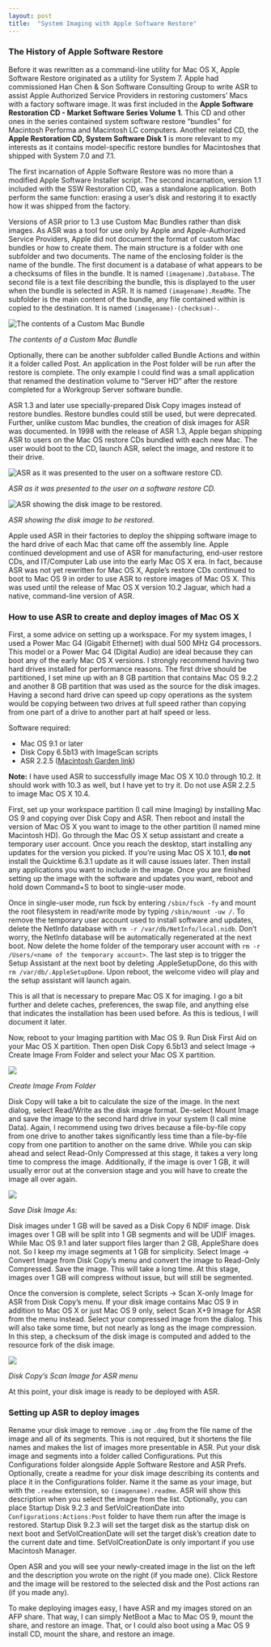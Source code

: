 ```yaml
---
layout: post
title:  "System Imaging with Apple Software Restore"
---
```

### The History of Apple Software Restore
Before it was rewritten as a command-line utility for Mac OS X, Apple Software Restore originated as a utility for System 7. Apple had commissioned Han Chen & Son Software Consulting Group to write ASR to assist Apple Authorized Service Providers in restoring customers’ Macs with a factory software image. It was first included in the **Apple Software Restoration CD - Market Software Series Volume 1.** This CD and other ones in the series contained system software restore “bundles” for Macintosh Performa and Macintosh LC computers. Another related CD, the **Apple Restoration CD, System Software Disk 1** is more relevant to my interests as it contains model-specific restore bundles for Macintoshes that shipped with System 7.0 and 7.1.

The first incarnation of Apple Software Restore was no more than a modified Apple Software Installer script. The second incarnation, version 1.1 included with the SSW Restoration CD, was a standalone application. Both perform the same function: erasing a user’s disk and restoring it to exactly how it was shipped from the factory.

Versions of ASR prior to 1.3 use Custom Mac Bundles rather than disk images. As ASR was a tool for use only by Apple and Apple-Authorized Service Providers, Apple did not document the format of custom Mac bundles or how to create them. The main structure is a folder with one subfolder and two documents. The name of the enclosing folder is the name of the bundle. The first document is a database of what appears to be a checksums of files in the bundle. It is named `(imagename).Database`. The second file is a text file describing the bundle, this is displayed to the user when the bundle is selected in ASR. It is named `(imagename).ReadMe`. The subfolder is the main content of the bundle, any file contained within is copied to the destination. It is named `(imagename)·(checksum)·`.

![The contents of a Custom Mac Bundle][image-1]

_The contents of a Custom Mac Bundle_

Optionally, there can be another subfolder called Bundle Actions and within it a folder called Post. An application in the Post folder will be run after the restore is complete. The only example I could find was a small application that renamed the destination volume to “Server HD” after the restore completed for a Workgroup Server software bundle.

ASR 1.3 and later use specially-prepared Disk Copy images instead of restore bundles. Restore bundles could still be used, but were deprecated. Further, unlike custom Mac bundles, the creation of disk images for ASR was documented. In 1998 with the release of ASR 1.3, Apple began shipping ASR to users on the Mac OS restore CDs bundled with each new Mac. The user would boot to the CD, launch ASR, select the image, and restore it to their drive.

![ASR as it was presented to the user on a software restore CD.][image-2]

_ASR as it was presented to the user on a software restore CD._


![ASR showing the disk image to be restored.][image-3]

_ASR showing the disk image to be restored._

Apple used ASR in their factories to deploy the shipping software image to the hard drive of each Mac that came off the assembly line. Apple continued development and use of ASR for manufacturing, end-user restore CDs, and IT/Computer Lab use into the early Mac OS X era. In fact, because ASR was not yet rewritten for Mac OS X, Apple’s restore CDs continued to boot to Mac OS 9 in order to use ASR to restore images of Mac OS X. This was used until the release of Mac OS X version 10.2 Jaguar, which had a native, command-line version of ASR.

### How to use ASR to create and deploy images of Mac OS X
First, a some advice on setting up a workspace. For my system images, I used a Power Mac G4 (Gigabit Ethernet) with dual 500 MHz G4 processors. This model or a Power Mac G4 (Digital Audio) are ideal because they can boot any of the early Mac OS X versions. I strongly recommend having two hard drives installed for performance reasons. The first drive should be partitioned, I set mine up with an 8 GB partition that contains Mac OS 9.2.2 and another 8 GB partition that was used as the source for the disk images. Having a second hard drive can speed up copy operations as the system would be copying between two drives at full speed rather than copying from one part of a drive to another part at half speed or less.

Software required:
- Mac OS 9.1 or later
- Disk Copy 6.5b13 with ImageScan scripts
- ASR 2.2.5 ([Macintosh Garden link][1])

**Note:** I have used ASR to successfully image Mac OS X 10.0 through 10.2. It should work with 10.3 as well, but I have yet to try it. Do not use ASR 2.2.5 to image Mac OS X 10.4.

First, set up your workspace partition (I call mine Imaging) by installing Mac OS 9 and copying over Disk Copy and ASR. Then reboot and install the version of Mac OS X you want to image to the other partition (I named mine Macintosh HD). Go through the Mac OS X setup assistant and create a temporary user account. Once you reach the desktop, start installing any updates for the version you picked. If you’re using Mac OS X 10.1, **do not** install the Quicktime 6.3.1 update as it will cause issues later. Then install any applications you want to include in the image. Once you are finished setting up the image with the software and updates you want, reboot and hold down Command+S to boot to single-user mode.

Once in single-user mode, run fsck by entering `/sbin/fsck -fy` and mount the root filesystem in read/write mode by typing `/sbin/mount -uw /`. To remove the temporary user account used to install software and updates, delete the NetInfo database with `rm -r /var/db/NetInfo/local.nidb`. Don’t worry, the NetInfo database will be automatically regenerated at the next boot. Now delete the home folder of the temporary user account with `rm -r /Users/<name of the temporary account>`. The last step is to trigger the Setup Assistant at the next boot by deleting .AppleSetupDone, do this with `rm /var/db/.AppleSetupDone`. Upon reboot, the welcome video will play and the setup assistant will launch again.

This is all that is necessary to prepare Mac OS X for imaging. I go a bit further and delete caches, preferences, the swap file, and anything else that indicates the installation has been used before. As this is tedious, I will document it later.

Now, reboot to your Imaging partition with Mac OS 9. Run Disk First Aid on your Mac OS X partition. Then open Disk Copy 6.5b13 and select Image -\> Create Image From Folder and select your Mac OS X partition.

![][image-4]

_Create Image From Folder_

Disk Copy will take a bit to calculate the size of the image. In the next dialog, select Read/Write as the disk image format. De-select Mount Image and save the image to the second hard drive in your system (I call mine Data). Again, I recommend using two drives because a file-by-file copy from one drive to another takes significantly less time than a file-by-file copy from one partition to another on the same drive. While you can skip ahead and select Read-Only Compressed at this stage, it takes a very long time to compress the image. Additionally, if the image is over 1 GB, it will usually error out at the conversion stage and you will have to create the image all over again.

![][image-5]

_Save Disk Image As:_

Disk images under 1 GB will be saved as a Disk Copy 6 NDIF image. Disk images over 1 GB will be split into 1 GB segments and will be UDIF images. While Mac OS 9.1 and later support files larger than 2 GB, AppleShare does not. So I keep my image segments at 1 GB for simplicity. Select Image -\> Convert Image from Disk Copy’s menu and convert the image to Read-Only Compressed. Save the image. This will take a long time. At this stage, images over 1 GB will compress without issue, but will still be segmented.

Once the conversion is complete, select Scripts -\> Scan X-only Image for ASR from Disk Copy’s menu. If your disk image contains Mac OS 9 in addition to Mac OS X or just Mac OS 9 only, select Scan X+9 Image for ASR from the menu instead. Select your compressed image from the dialog. This will also take some time, but not nearly as long as the image compression. In this step, a checksum of the disk image is computed and added to the resource fork of the disk image.

![][image-6]

_Disk Copy’s Scan Image for ASR menu_

At this point, your disk image is ready to be deployed with ASR.

### Setting up ASR to deploy images
Rename your disk image to remove `.img` or `.dmg` from the file name of the image and all of its segments. This is not required, but it shortens the file names and makes the list of images more presentable in ASR. Put your disk image and segments into a folder called Configurations. Put this Configurations folder alongside Apple Software Restore and ASR Prefs. Optionally, create a readme for your disk image describing its contents and place it in the Configurations folder. Name it the same as your image, but with the `.readme` extension, so  `(imagename).readme`. ASR will show this description when you select the image from the list. Optionally, you can place Startup Disk 9.2.3 and SetVolCreationDate into `Configurations:Actions:Post` folder to have them run after the image is restored. Startup Disk 9.2.3 will set the target disk as the startup disk on next boot and SetVolCreationDate will set the target disk’s creation date to the current date and time. SetVolCreationDate is only important if you use Macintosh Manager.

Open ASR and you will see your newly-created image in the list on the left and the description you wrote on the right (if you made one). Click Restore and the image will be restored to the selected disk and the Post actions ran (if you made any).

To make deploying images easy, I have ASR and my images stored on an AFP share. That way, I can simply NetBoot a Mac to Mac OS 9, mount the share, and restore an image. That, or I could also boot using a Mac OS 9 install CD, mount the share, and restore an image.

[1]:	https://macintoshgarden.org/apps/apple-software-restore-225

[image-1]:	/assets/images/system-imaging-with-asr/restore-bundle.png
[image-2]:	/assets/images/system-imaging-with-asr/asr-1.3-folder.png
[image-3]:	/assets/images/system-imaging-with-asr/asr-1.3.png
[image-4]:	/assets/images/system-imaging-with-asr/create-image-from-folder.png
[image-5]:	/assets/images/system-imaging-with-asr/save-disk-image-as.png
[image-6]:	/assets/images/system-imaging-with-asr/scan-image-for-asr.png
